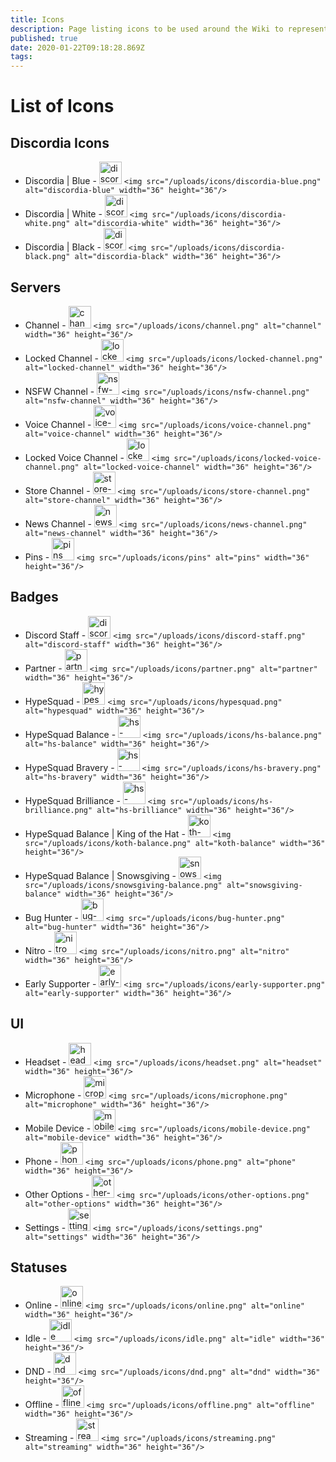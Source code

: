 ```yaml
---
title: Icons
description: Page listing icons to be used around the Wiki to represent different things.
published: true
date: 2020-01-22T09:18:28.869Z
tags: 
---
```


# List of Icons

## Discordia Icons

* Discordia | Blue - <img src="/discordia-blue.png" alt="discordia-blue" width="36" height="36"/> `<img src="/uploads/icons/discordia-blue.png" alt="discordia-blue" width="36" height="36"/>`
* Discordia | White - <img src="/discordia-white.png" alt="discordia-white" width="36" height="36"/> `<img src="/uploads/icons/discordia-white.png" alt="discordia-white" width="36" height="36"/>`
* Discordia | Black - <img src="/discordia-black.png" alt="discordia-black" width="36" height="36"/> `<img src="/uploads/icons/discordia-black.png" alt="discordia-black" width="36" height="36"/>`

## Servers

* Channel - <img src="/channel.png" alt="channel" width="36" height="36"/> `<img src="/uploads/icons/channel.png" alt="channel" width="36" height="36"/>`
* Locked Channel - <img src="/locked-channel.png" alt="locked-channel" width="36" height="36"/> `<img src="/uploads/icons/locked-channel.png" alt="locked-channel" width="36" height="36"/>`
* NSFW Channel - <img src="/nsfw-channel.png" alt="nsfw-channel" width="36" height="36"/> `<img src="/uploads/icons/nsfw-channel.png" alt="nsfw-channel" width="36" height="36"/>`
* Voice Channel - <img src="/voice-channel.png" alt="voice-channel" width="36" height="36"/> `<img src="/uploads/icons/voice-channel.png" alt="voice-channel" width="36" height="36"/>`
* Locked Voice Channel - <img src="/locked-voice-channel.png" alt="locked-voice-channel" width="36" height="36"/> `<img src="/uploads/icons/locked-voice-channel.png" alt="locked-voice-channel" width="36" height="36"/>`
* Store Channel - <img src="/store-channel.png" alt="store-channel" width="36" height="36"/> `<img src="/uploads/icons/store-channel.png" alt="store-channel" width="36" height="36"/>`
* News Channel - <img src="/news-channel.png" alt="news-channel" width="36" height="36"/> `<img src="/uploads/icons/news-channel.png" alt="news-channel" width="36" height="36"/>`
* Pins - <img src="/pins.png" alt="pins" width="36" height="36"/> `<img src="/uploads/icons/pins" alt="pins" width="36" height="36"/>`

## Badges

* Discord Staff - <img src="/discord-staff.png" alt="discord-staff" width="36" height="36"/> `<img src="/uploads/icons/discord-staff.png" alt="discord-staff" width="36" height="36"/>`
* Partner - <img src="/partner.png" alt="partner" width="36" height="36"/> `<img src="/uploads/icons/partner.png" alt="partner" width="36" height="36"/>`
* HypeSquad - <img src="/hypesquad.png" alt="hypesquad" width="36" height="36"/> `<img src="/uploads/icons/hypesquad.png" alt="hypesquad" width="36" height="36"/>`
* HypeSquad Balance - <img src="/hs-balance.png" alt="hs-balance" width="36" height="36"/> `<img src="/uploads/icons/hs-balance.png" alt="hs-balance" width="36" height="36"/>`
* HypeSquad Bravery - <img src="/hs-bravery.png" alt="hs-bravery" width="36" height="36"/> `<img src="/uploads/icons/hs-bravery.png" alt="hs-bravery" width="36" height="36"/>`
* HypeSquad Brilliance - <img src="/hs-brilliance.png" alt="hs-brilliance" width="36" height="36"/> `<img src="/uploads/icons/hs-brilliance.png" alt="hs-brilliance" width="36" height="36"/>`
* HypeSquad Balance | King of the Hat - <img src="/koth-balance.png" alt="koth-balance" width="36" height="36"/> `<img src="/uploads/icons/koth-balance.png" alt="koth-balance" width="36" height="36"/>`
* HypeSquad Balance | Snowsgiving - <img src="/snowsgiving-balance.png" alt="snowsgiving-balance" width="36" height="36"/> `<img src="/uploads/icons/snowsgiving-balance.png" alt="snowsgiving-balance" width="36" height="36"/>`
* Bug Hunter - <img src="/bug-hunter.png" alt="bug-hunter" width="36" height="36"/> `<img src="/uploads/icons/bug-hunter.png" alt="bug-hunter" width="36" height="36"/>`
* Nitro - <img src="/icons/nitro.png" alt="nitro" width="36" height="36"/> `<img src="/uploads/icons/nitro.png" alt="nitro" width="36" height="36"/> `
* Early Supporter - <img src="/early-supporter.png" alt="early-supporter" width="36" height="36"/> `<img src="/uploads/icons/early-supporter.png" alt="early-supporter" width="36" height="36"/>`

## UI

* Headset - <img src="/headset.png" alt="headset" width="36" height="36"/> `<img src="/uploads/icons/headset.png" alt="headset" width="36" height="36"/>`
* Microphone - <img src="/microphone.png" alt="microphone" width="36" height="36"/> `<img src="/uploads/icons/microphone.png" alt="microphone" width="36" height="36"/>`
* Mobile Device - <img src="/mobile-device.png" alt="mobile-device" width="36" height="36"/> `<img src="/uploads/icons/mobile-device.png" alt="mobile-device" width="36" height="36"/> `
* Phone - <img src="/phone.png" alt="phone" width="36" height="36"/> `<img src="/uploads/icons/phone.png" alt="phone" width="36" height="36"/>`
* Other Options - <img src="/other-options.png" alt="other-options" width="36" height="36"/> `<img src="/uploads/icons/other-options.png" alt="other-options" width="36" height="36"/>`
* Settings - <img src="/settings.png" alt="settings" width="36" height="36"/> `<img src="/uploads/icons/settings.png" alt="settings" width="36" height="36"/>`

## Statuses

* Online - <img src="/online.png" alt="online" width="36" height="36"/> `<img src="/uploads/icons/online.png" alt="online" width="36" height="36"/>`
* Idle - <img src="/idle.png" alt="idle" width="36" height="36"/> `<img src="/uploads/icons/idle.png" alt="idle" width="36" height="36"/>`
* DND - <img src="/dnd.png" alt="dnd" width="36" height="36"/> `<img src="/uploads/icons/dnd.png" alt="dnd" width="36" height="36"/>`
* Offline - <img src="/offline.png" alt="offline" width="36" height="36"/> `<img src="/uploads/icons/offline.png" alt="offline" width="36" height="36"/>`
* Streaming - <img src="/streaming.png" alt="streaming" width="36" height="36"/> `<img src="/uploads/icons/streaming.png" alt="streaming" width="36" height="36"/>`
